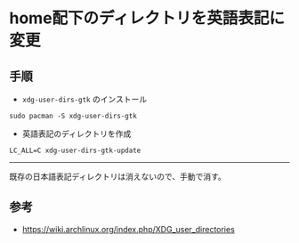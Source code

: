 # home配下のディレクトリを英語表記に変更

## 手順

- `xdg-user-dirs-gtk` のインストール

```
sudo pacman -S xdg-user-dirs-gtk
```

- 英語表記のディレクトリを作成

```
LC_ALL=C xdg-user-dirs-gtk-update
```
---
既存の日本語表記ディレクトリは消えないので、手動で消す。

## 参考
- https://wiki.archlinux.org/index.php/XDG_user_directories
